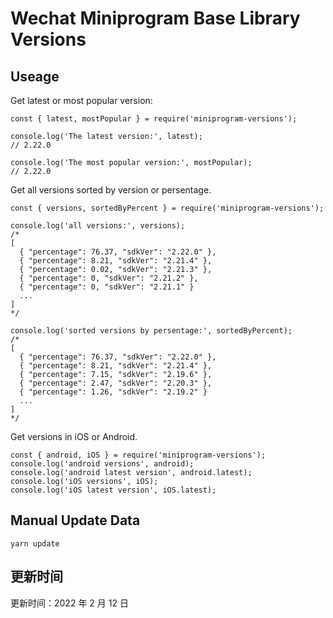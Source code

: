 
# Wechat Miniprogram Base Library Versions

## Useage

Get latest or most popular version:

```;
const { latest, mostPopular } = require('miniprogram-versions');

console.log('The latest version:', latest);
// 2.22.0

console.log('The most popular version:', mostPopular);
// 2.22.0

```

Get all versions sorted by version or persentage.

```
const { versions, sortedByPercent } = require('miniprogram-versions');

console.log('all versions:', versions);
/*
[
  { "percentage": 76.37, "sdkVer": "2.22.0" },
  { "percentage": 8.21, "sdkVer": "2.21.4" },
  { "percentage": 0.02, "sdkVer": "2.21.3" },
  { "percentage": 0, "sdkVer": "2.21.2" },
  { "percentage": 0, "sdkVer": "2.21.1" }
  ...
]
*/

console.log('sorted versions by persentage:', sortedByPercent);
/*
[
  { "percentage": 76.37, "sdkVer": "2.22.0" },
  { "percentage": 8.21, "sdkVer": "2.21.4" },
  { "percentage": 7.15, "sdkVer": "2.19.6" },
  { "percentage": 2.47, "sdkVer": "2.20.3" },
  { "percentage": 1.26, "sdkVer": "2.19.2" }
  ...
]
*/
```

Get versions in iOS or Android.

```
const { android, iOS } = require('miniprogram-versions');
console.log('android versions', android);
console.log('android latest version', android.latest);
console.log('iOS versions', iOS);
console.log('iOS latest version', iOS.latest);
```

## Manual Update Data

```
yarn update
```

## 更新时间

更新时间：2022 年 2 月 12 日
